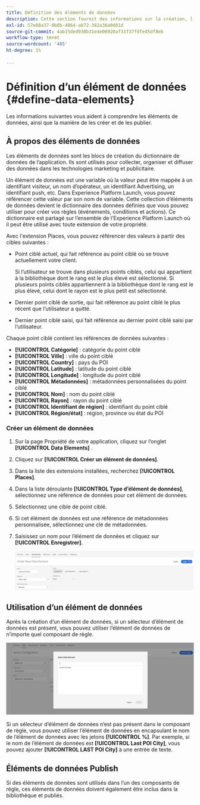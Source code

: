 ```yaml
---
title: Définition des éléments de données
description: Cette section fournit des informations sur la création, l’utilisation et la publication d’éléments de données dans Experience Platform Launch for Places.
exl-id: 57e88a37-0b0b-4064-ab72-382a36a0d01d
source-git-commit: 4ab15ded930b31e4e06920af31f37fdfe45df8eb
workflow-type: tm+mt
source-wordcount: '485'
ht-degree: 1%

---
```


# Définition d’un élément de données {#define-data-elements}

Les informations suivantes vous aident à comprendre les éléments de données, ainsi que la manière de les créer et de les publier.

## À propos des éléments de données

Les éléments de données sont les blocs de création du dictionnaire de données de l’application. Ils sont utilisés pour collecter, organiser et diffuser des données dans les technologies marketing et publicitaire.

Un élément de données est une variable où la valeur peut être mappée à un identifiant visiteur, un nom d’opérateur, un identifiant Advertising, un identifiant push, etc. Dans Experience Platform Launch, vous pouvez référencer cette valeur par son nom de variable. Cette collection d’éléments de données devient le dictionnaire des données définies que vous pouvez utiliser pour créer vos règles (événements, conditions et actions). Ce dictionnaire est partagé sur l’ensemble de l’Experience Platform Launch où il peut être utilisé avec toute extension de votre propriété.

Avec l&#39;extension Places, vous pouvez référencer des valeurs à partir des cibles suivantes :

* Point ciblé actuel, qui fait référence au point ciblé où se trouve actuellement votre client.

  Si l’utilisateur se trouve dans plusieurs points ciblés, celui qui appartient à la bibliothèque dont le rang est le plus élevé est sélectionné. Si plusieurs points ciblés appartiennent à la bibliothèque dont le rang est le plus élevé, celui dont le rayon est le plus petit est sélectionné.
* Dernier point ciblé de sortie, qui fait référence au point ciblé le plus récent que l’utilisateur a quitté.
* Dernier point ciblé saisi, qui fait référence au dernier point ciblé saisi par l’utilisateur.

Chaque point ciblé contient les références de données suivantes :

* **[!UICONTROL Catégorie]** : catégorie du point ciblé
* **[!UICONTROL Ville]** : ville du point ciblé
* **[!UICONTROL Country]** : pays du POI
* **[!UICONTROL Latitude]** : latitude du point ciblé
* **[!UICONTROL Longitude]** : longitude du point ciblé
* **[!UICONTROL Métadonnées]** : métadonnées personnalisées du point ciblé
* **[!UICONTROL Nom]** : nom du point ciblé
* **[!UICONTROL Rayon]** : rayon du point ciblé
* **[!UICONTROL Identifiant de région]** : identifiant du point ciblé
* **[!UICONTROL Région/état]** : région, province ou état du POI

### Créer un élément de données

1. Sur la page Propriété de votre application, cliquez sur l’onglet **[!UICONTROL Data Elements]** .

1. Cliquez sur **[!UICONTROL Créer un élément de données]**.

1. Dans la liste des extensions installées, recherchez **[!UICONTROL Places]**.

1. Dans la liste déroulante **[!UICONTROL Type d’élément de données]**, sélectionnez une référence de données pour cet élément de données.

1. Sélectionnez une cible de point ciblé.

1. Si cet élément de données est une référence de métadonnées personnalisée, sélectionnez une clé de métadonnées.

1. Saisissez un nom pour l’élément de données et cliquez sur **[!UICONTROL Enregistrer]**.

   ![Créer un élément de données](/help/assets/create-de-7-v3.png)


## Utilisation d’un élément de données

Après la création d’un élément de données, si un sélecteur d’élément de données est présent, vous pouvez utiliser l’élément de données de n’importe quel composant de règle.

![Utiliser l’élément de données](/help/assets/use-de-v2.png)

Si un sélecteur d’élément de données n’est pas présent dans le composant de règle, vous pouvez utiliser l’élément de données en encapsulant le nom de l’élément de données avec les jetons **[!UICONTROL %]**.
Par exemple, si le nom de l’élément de données est **[!UICONTROL Last POI City]**, vous pouvez ajouter **[!UICONTROL LAST POI City]** à une entrée de texte.


## Éléments de données Publish

Si des éléments de données sont utilisés dans l’un des composants de règle, ces éléments de données doivent également être inclus dans la bibliothèque et publiés.
